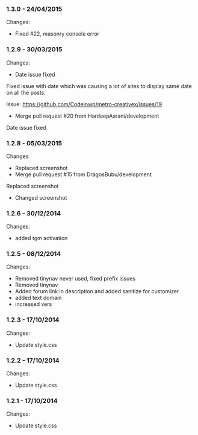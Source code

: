 

### 1.3.0 - 24/04/2015

 Changes: 


 * Fixed #22, masonry console error


### 1.2.9 - 30/03/2015

 Changes: 


 * Date issue fixed

Fixed issue with date which was causing a lot of sites to display same
date on all the posts.

Issue: https://github.com/Codeinwp/metro-creativex/issues/19
 * Merge pull request #20 from HardeepAsrani/development

Date issue fixed


### 1.2.8 - 05/03/2015

 Changes: 


 * Replaced screenshot
 * Merge pull request #15 from DragosBubu/development

Replaced screenshot
 * Changed screenshot


### 1.2.6 - 30/12/2014

 Changes: 


 * added tgm activation


### 1.2.5 - 08/12/2014

 Changes: 


 * Removed tinynav never used, fixed prefix issues
 * Removed tinynav
 * Added forum link in description and added sanitize for customizer
 * added text domain
 * increased vers


### 1.2.3 - 17/10/2014

 Changes: 


 * Update style.css


### 1.2.2 - 17/10/2014

 Changes: 


 * Update style.css


### 1.2.1 - 17/10/2014

 Changes: 


 * Update style.css
